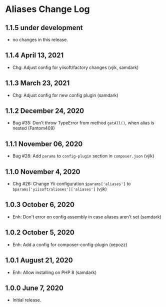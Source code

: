 # Aliases Change Log


## 1.1.5 under development

- no changes in this release.


## 1.1.4 April 13, 2021

- Chg: Adjust config for yiisoft/factory changes (vjik, samdark)

## 1.1.3 March 23, 2021

- Chg: Adjust config for new config plugin (samdark)

## 1.1.2 December 24, 2020

- Bug #35: Don't throw TypeError from method `getAll()`, when alias is nested (Fantom409)

## 1.1.1 November 06, 2020

- Bug #28: Add `params` to `config-plugin` section in `composer.json` (vjik)

## 1.1.0 November 4, 2020

- Chg #26: Change Yii configuration `$params['aliases']` to `$params['yiisoft/aliases']['aliases']` (vjik)

## 1.0.3 October 6, 2020

- Enh: Don't error on config assembly in case aliases aren't set (samdark)

## 1.0.2 October 5, 2020

- Enh: Add a config for composer-config-plugin (xepozz)

## 1.0.1 August 21, 2020

- Enh: Allow installing on PHP 8 (samdark)

## 1.0.0 June 7, 2020

- Initial release.




